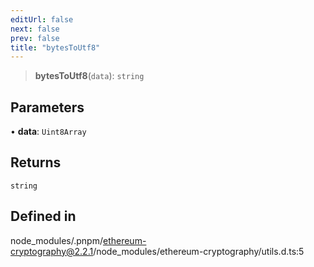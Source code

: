 ```yaml
---
editUrl: false
next: false
prev: false
title: "bytesToUtf8"
---
```


> **bytesToUtf8**(`data`): `string`

## Parameters

• **data**: `Uint8Array`

## Returns

`string`

## Defined in

node\_modules/.pnpm/ethereum-cryptography@2.2.1/node\_modules/ethereum-cryptography/utils.d.ts:5
